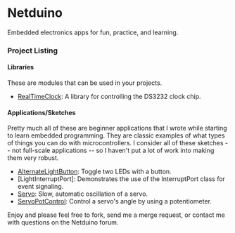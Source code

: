 Netduino
========

Embedded electronics apps for fun, practice, and learning.

### Project Listing

#### Libraries
These are modules that can be used in your projects.
* [RealTimeClock]: A library for controlling the DS3232 clock chip.

#### Applications/Sketches
Pretty much all of these are beginner applications that I wrote while starting to learn embedded programming. They are classic examples of what types of things you can do with microcontrollers. I consider all of these sketches -- not full-scale applications -- so I haven't put a lot of work into making them very robust.

* [AlternateLightButton]: Toggle two LEDs with a button.
* [LightInterruptPort]: Demonstrates the use of the InterruptPort class for event signaling.
* [Servo]: Slow, automatic oscillation of a servo.
* [ServoPotControl]: Control a servo's angle by using a potentiometer.

Enjoy and please feel free to fork, send me a merge request, or contact me with questions on the Netduino forum. 

[RealTimeClock]: https://github.com/binary10/Netduino/tree/master/RealTimeClock
[AlternateLightButton]: https://github.com/binary10/Netduino/tree/master/AlternateLightButton
[Servo]: https://github.com/binary10/Netduino/tree/master/Servo
[ServoPotControl]: https://github.com/binary10/Netduino/tree/master/ServoPotControl
